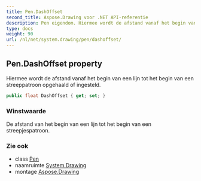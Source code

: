 ```yaml
---
title: Pen.DashOffset
second_title: Aspose.Drawing voor .NET API-referentie
description: Pen eigendom. Hiermee wordt de afstand vanaf het begin van een lijn tot het begin van een streeppatroon opgehaald of ingesteld.
type: docs
weight: 90
url: /nl/net/system.drawing/pen/dashoffset/
---
```

## Pen.DashOffset property

Hiermee wordt de afstand vanaf het begin van een lijn tot het begin van een streeppatroon opgehaald of ingesteld.

```csharp
public float DashOffset { get; set; }
```

### Winstwaarde

De afstand van het begin van een lijn tot het begin van een streepjespatroon.

### Zie ook

* class [Pen](../)
* naamruimte [System.Drawing](../../pen/)
* montage [Aspose.Drawing](../../../)


